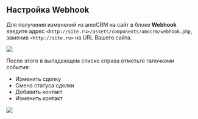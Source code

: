 ## Настройка Webhook

Для получения изменений из amoCRM на сайт в блоке **Webhook** введите адрес `<http://site.ru>/assets/components/amocrm/webhook.php`, заменив `<http://site.ru>` на URL Вашего сайта.

[![](https://file.modx.pro/files/f/8/c/f8cc515579f8ba122c7ae846d8698b81s.jpg)](https://file.modx.pro/files/f/8/c/f8cc515579f8ba122c7ae846d8698b81.png)

После этого в выпадающем списке справа отметьте галочками события:
* Изменить сделку
* Смена статуса сделки
* Добавить контакт
* Изменить контакт

[![](https://file.modx.pro/files/b/c/3/bc3d6226748b6d168f1797b7f03665ffs.jpg)](https://file.modx.pro/files/b/c/3/bc3d6226748b6d168f1797b7f03665ff.png)